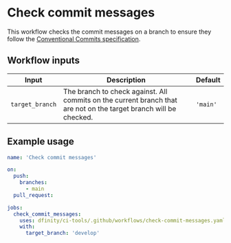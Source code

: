 # Check commit messages

This workflow checks the commit messages on a branch to ensure they follow the [Conventional Commits specification](https://www.conventionalcommits.org/en/v1.0.0/).

## Workflow inputs

| Input           | Description                                                                                                       | Default  |
| --------------- | ----------------------------------------------------------------------------------------------------------------- | -------- |
| `target_branch` | The branch to check against. All commits on the current branch that are not on the target branch will be checked. | `'main'` |

## Example usage

```yaml
name: 'Check commit messages'

on:
  push:
    branches:
      - main
  pull_request:

jobs:
  check_commit_messages:
    uses: dfinity/ci-tools/.github/workflows/check-commit-messages.yaml@main
    with:
      target_branch: 'develop'
```
